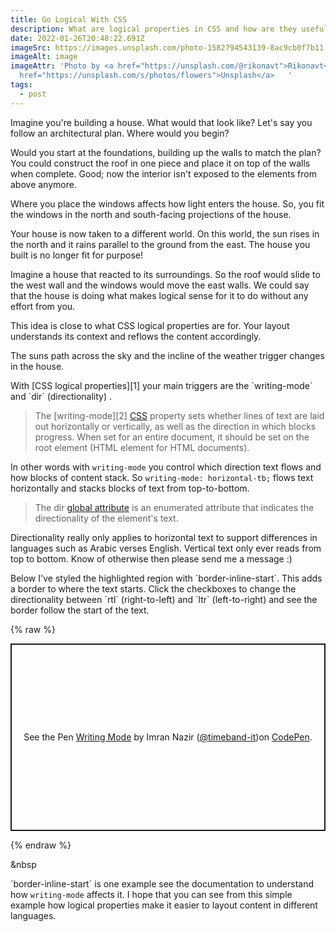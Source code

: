 ```yaml
---
title: Go Logical With CSS
description: What are logical properties in CSS and how are they useful?
date: 2022-01-26T20:48:22.691Z
imageSrc: https://images.unsplash.com/photo-1582794543139-8ac9cb0f7b11
imageAlt: image
imageAttr: 'Photo by <a href="https://unsplash.com/@rikonavt">Rikonavt</a> on <a
  href="https://unsplash.com/s/photos/flowers">Unsplash</a>   '
tags:
  - post
---
```

Imagine you're building a house. What would that look like? Let's say you follow an architectural plan. Where would you begin?

Would you start at the foundations, building up the walls to match the plan? You could construct the roof in one piece and place it on top of the walls when complete. Good; now the interior isn't exposed to the elements from above anymore.

Where you place the windows affects how light enters the house. So, you fit the windows in the north and south-facing projections of the house.

Your house is now taken to a different world. On this world, the sun rises in the north and it rains parallel to the ground from the east. The house you built is no longer fit for purpose!

Imagine a house that reacted to its surroundings. So the roof would slide to the west wall and the windows would move the east walls. We could say that the house is doing what makes logical sense for it to do without any effort from you.

This idea is close to what CSS logical properties are for. Your layout understands its context and reflows the content accordingly.

The suns path across the sky and the incline of the weather trigger changes in the house.

With \[CSS logical properties]\[1] your main triggers are the \`writing-mode\` and \`dir\` (directionality) .

> The \[writing-mode]\[2] [CSS](https://developer.mozilla.org/en-US/docs/Web/CSS) property sets whether lines of text are laid out horizontally or vertically, as well as the direction in which blocks progress. When set for an entire document, it should be set on the root element (HTML element for HTML documents).

In other words with `writing-mode` you control which direction text flows and how blocks of content stack. So `writing-mode: horizontal-tb;` flows text horizontally and stacks blocks of text from top-to-bottom.

> The dir [global attribute](https://developer.mozilla.org/en-US/docs/Web/HTML/Global_attributes) is an enumerated attribute that indicates the directionality of the element's text.

Directionality really only applies to horizontal text to support differences in languages such as Arabic verses English. Vertical text only ever reads from top to bottom. Know of otherwise then please send me a message :)

Below I've styled the highlighted region with \`border-inline-start\`. This adds a border to where the text starts. Click the checkboxes to change the directionality between \`rtl\` (right-to-left) and \`ltr\` (left-to-right) and see the border follow the start of the text.

{% raw %}
<p class="codepen" data-height="300" data-default-tab="html,result" data-slug-hash="xxPwgNp" data-user="timeband-it" style="height: 300px; box-sizing: border-box; display: flex; align-items: center; justify-content: center; border: 2px solid; margin: 1em 0; padding: 1em;">
<span>See the Pen <a href="https://codepen.io/timeband-it/pen/xxPwgNp">
Writing Mode</a> by Imran Nazir (<a href="https://codepen.io/timeband-it">@timeband-it</a>)on <a href="https://codepen.io">CodePen</a>.</span>
</p>

<script async src="https://cpwebassets.codepen.io/assets/embed/ei.js"></script>
{% endraw %}

&nbsp  

\`border-inline-start\` is one example see the documentation to understand how `writing-mode` affects it. I hope that you can see from this simple example how logical properties make it easier to layout content in different languages. 

[1]: https://developer.mozilla.org/en-US/docs/Web/CSS/CSS_Logical_Properties ""
[2]: https://developer.mozilla.org/en-US/docs/Web/CSS/writing-mode "CSS logical properties"